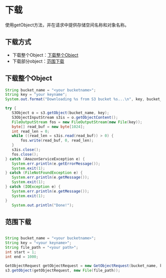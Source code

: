 # 下载
 使用getObject方法，并在请求中提供存储空间名称和对象名称。
 
 ## 下载方式
 
* 下载整个Object：[下载整个Object](getObject-JavaSDK#user-content-1)
* 下载部分object：[范围下载](getObject-JavaSDK#user-content-2) 

<div id="user-content-1"></div>

## 下载整个Object

 ```Java
String bucket_name = "<your bucketname>";
String key = "your keyname";
System.out.format("Downloading %s from S3 bucket %s...\n", key, bucket_name);

try {
    S3Object o = s3.getObject(bucket_name, key);
    S3ObjectInputStream s3is = o.getObjectContent();
    FileOutputStream fos = new FileOutputStream(new File(key));
    byte[] read_buf = new byte[1024];
    int read_len = 0;
    while ((read_len = s3is.read(read_buf)) > 0) {
        fos.write(read_buf, 0, read_len);
    }
    s3is.close();
    fos.close();
} catch (AmazonServiceException e) {
    System.err.println(e.getErrorMessage());
    System.exit(1);
} catch (FileNotFoundException e) {
    System.err.println(e.getMessage());
    System.exit(1);
} catch (IOException e) {
    System.err.println(e.getMessage());
    System.exit(1);
}
    System.out.println("Done!");  

```
<div id="user-content-2"></div>

## 范围下载

```Java
       
String bucket_name = "<your bucketname>";
String key = "<your keyname>";
String file_path = "<your path>";
int start = 1;
int end = 1000;
	    
GetObjectRequest getObjectRequest = new GetObjectRequest(bucket_name, key).withRange(start,end);
s3.getObject(getObjectRequest, new File(file_path));
```
